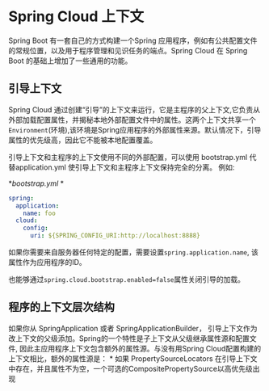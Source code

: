 # Spring Cloud 上下文
Spring Boot 有一套自己的方式构建一个Spring 应用程序，例如有公共配置文件的常规位置，以及用于程序管理和见识任务的端点。Spring Cloud 在 Spring Boot 的基础上增加了一些通用的功能。

## 引导上下文
Spring Cloud 通过创建“引导”的上下文来运行，它是主程序的父上下文,它负责从外部加载配置属性，并揭秘本地外部配置文件中的属性。这两个上下文共享一个`Environment`(环境),该环境是Spring应用程序的外部属性来源。默认情况下，引导属性的优先级高，因此它不能被本地配置覆盖。

引导上下文和主程序的上下文使用不同的外部配置，可以使用 bootstrap.yml 代替application.yml 使引导上下文和主程序上下文保持完全的分离。
例如: 

**bootstrap.yml* *
```yml
spring:
  application:
    name: foo
  cloud:
    config:
      uri: ${SPRING_CONFIG_URI:http://localhost:8888}
```
如果你需要来自服务器任何特定的配置，需要设置`spring.application.name`, 该属性作为应用程序的ID。

也能够通过`spring.cloud.bootstrap.enabled=false`属性关闭引导的加载。

## 程序的上下文层次结构
如果你从 SpringApplication 或者 SpringApplicationBuilder， 引导上下文作为改上下文的父级添加。Spring的一个特性是子上下文从父级继承属性源和配置文件, 因此主应用程序上下文包含额外的属性源。与没有用Spring Cloud配置构建的上下文相比，额外的属性源是：
    * 如果 PropertySourceLocators 在引导上下文中存在，并且属性不为空，一个可选的CompositePropertySource以高优先级出现
